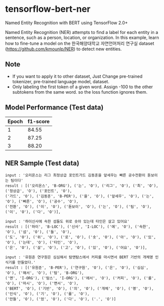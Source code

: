 # tensorflow-bert-ner
Named Entity Recognition with BERT using TensorFlow 2.0+

Named Entity Recognition (NER) attempts to find a label for each entity in a sentence, such as a person, location, or organization. In this example, learn how to fine-tune a model on the 한국해양대학교 자연언어처리 연구실 dataset (https://github.com/kmounlp/NER) to detect new entities.

## Note
- If you want to apply it to other dataset, Just Change pre-trained tokenizer, pre-trained language model, dataset.
- Only labeling the first token of a given word. Assign -100 to the other subtokens from the same word. so the loss function ignores them.

## Model Performance (Test data)
Epoch | f1-score
-|-
1 | 84.55
2 | 87.25
3 | 88.20

## NER Sample (Test data)
```
input : '오리온스는 리그 최정상급 포인트가드 김동훈을 앞세우는 빠른 공수전환이 돋보이는 팀이다'
result : [('오리온스', 'B-ORG'), ('는', 'O'), ('리그', 'O'), ('최', 'O'), ('정상급', 'O'), ('포인트', 'O'),
('가드', 'O'), ('김동훈', 'B-PER'), ('을', 'O'), ('앞세우', 'O'), ('는', 'O'), ('빠른', 'O'), ('공수', 'O'),
('전환', 'O'), ('이', 'O'), ('돋보이', 'O'), ('는', 'O'), ('팀', 'O'), ('이', 'O'), ('다', 'O')],
```
```
input : '하이신사에 속한 섬들도 위로 솟아 있는데 타인은 살고 있어요'
result : [('하이', 'B-LOC'), ('신사', 'I-LOC'), ('에', 'O'), ('속한', 'O'), ('섬', 'O'), ('들', 'O'),
('도', 'O'), ('위', 'O'), ('로', 'O'), ('솟', 'O'), ('아', 'O'), ('있', 'O'), ('는데', 'O'), ('타인', 'O'),
('은', 'O'), ('살', 'O'), ('고', 'O'), ('있', 'O'), ('어요', 'O')],
```
```
input : '유원준 연구원은 심심해서 탐앤탐스에서 커피를 마시면서 BERT 기반의 개체명 인식기를 만들었다.'
result : [('유원준', 'B-PER'), ('연구원', 'O'), ('은', 'O'), ('심심', 'O'), ('해서', 'O'), ('탐', 'B-ORG'),
('앤', 'I-ORG'), ('탐스', 'I-ORG'), ('에서', 'O'), ('커피', 'O'), ('를', 'O'), ('마시', 'O'), ('면서', 'O'),
('BERT', 'O'), ('기반', 'O'), ('의', 'O'), ('개체', 'O'), ('명', 'O'), ('인식', 'O'), ('기', 'O'), ('를', 'O'),
('만들', 'O'), ('었', 'O'), ('다', 'O'), ('.', 'O')]
```
